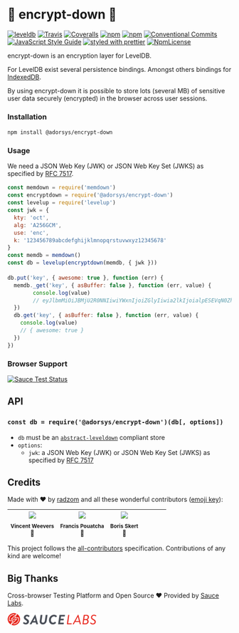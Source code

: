 # :closed_lock_with_key: encrypt-down :closed_lock_with_key:

[![leveldb](http://leveldb.org/img/badge.svg)](https://github.com/level/awesome)
[![Travis](https://img.shields.io/travis/adorsys/encrypt-down.svg)](https://travis-ci.org/adorsys/encrypt-down)
[![Coveralls](https://img.shields.io/coveralls/adorsys/encrypt-down.svg)](https://coveralls.io/github/adorsys/encrypt-down)
[![npm](https://img.shields.io/npm/v/@adorsys/encrypt-down.svg)](https://www.npmjs.com/package/@adorsys/encrypt-down)
[![npm](https://img.shields.io/npm/dt/@adorsys/encrypt-down.svg)](https://www.npmjs.com/package/@adorsys/encrypt-down)
[![Conventional Commits](https://img.shields.io/badge/Conventional_Commits-1.0.0-yellow.svg)](https://conventionalcommits.org)
[![JavaScript Style Guide](https://img.shields.io/badge/code_style-standard-brightgreen.svg)](https://standardjs.com)
[![styled with prettier](https://img.shields.io/badge/styled_with-prettier-ff69b4.svg)](https://github.com/prettier/prettier#readme)
[![NpmLicense](https://img.shields.io/npm/l/@adorsys/encrypt-down.svg)](https://github.com/adorsys/encrypt-down/blob/master/LICENSE)

encrypt-down is an encryption layer for LevelDB. 

For LevelDB exist several persistence bindings. 
Amongst others bindings for [IndexedDB](https://developer.mozilla.org/de/docs/IndexedDB).

By using encrypt-down it is possible to store lots (several MB) of sensitive user data securely (encrypted) in the browser across user sessions.

### Installation

```bash
npm install @adorsys/encrypt-down
```

### Usage

We need a JSON Web Key (JWK) or JSON Web Key Set (JWKS) as specified by [RFC 7517](https://tools.ietf.org/html/rfc7517).

```js
const memdown = require('memdown')
const encryptdown = require('@adorsys/encrypt-down')
const levelup = require('levelup')
const jwk = {
  kty: 'oct',
  alg: 'A256GCM',
  use: 'enc',
  k: '123456789abcdefghijklmnopqrstuvwxyz12345678'
}
const memdb = memdown()
const db = levelup(encryptdown(memdb, { jwk }))

db.put('key', { awesome: true }, function (err) {
  memdb._get('key', { asBuffer: false }, function (err, value) {
        console.log(value)
        // eyJlbmMiOiJBMjU2R0NNIiwiYWxnIjoiZGlyIiwia2lkIjoialpESEVqN0ZhR3N5OHNUSUZLRWlnejB4TjFEVWlBZWp0S1ZNcEl2Z3dqOCJ9..LLeRPtRCpn-Zie6-.zZc0LQ_vvHCppRAaC5fxw4yJ0041l6mGOSgLDVnaPagSv_3Khp8a8lyAo9utHQKpVX6RNVaVPBQQxJpkw_Zyljeg7L-O_Nc3N2Hi_904qE6_zwORqQRc.R0JhfgTHIcD_93kXzZ8BrA
  })
  db.get('key', { asBuffer: false }, function (err, value) {
    console.log(value) 
    // { awesome: true }
  })
})
```

### Browser Support

[![Sauce Test Status](https://saucelabs.com/browser-matrix/radzom.svg)](https://saucelabs.com/u/radzom)

## API

### `const db = require('@adorsys/encrypt-down')(db[, options])`

-   `db` must be an [`abstract-leveldown`](https://github.com/level/abstract-leveldown) compliant store
-   `options`:
    -   `jwk`: a JSON Web Key (JWK) or JSON Web Key Set (JWKS) as specified by [RFC 7517](https://tools.ietf.org/html/rfc7517)

## Credits

Made with :heart: by [radzom](https://github.com/radzom) and all these wonderful contributors ([emoji key](https://github.com/kentcdodds/all-contributors#emoji-key)):

<!-- ALL-CONTRIBUTORS-LIST:START - Do not remove or modify this section -->
<!-- prettier-ignore -->
| <img src="https://avatars.githubusercontent.com/u/3055345" width="100px;"/><br /><sub><b>Vincent Weevers</b></sub><br />💬 | <img src="https://avatars.githubusercontent.com/u/1225651" width="100px;"/><br /><sub><b>Francis Pouatcha</b></sub><br />🤔 | <img src="https://avatars2.githubusercontent.com/u/25199775" width="100px;"/><br /><sub><b>Boris Skert</b></sub><br />📖 | | | | |
| :---: | :---: | :---: | :---: | :---: | :---: | :---: |
<!-- ALL-CONTRIBUTORS-LIST:END -->

This project follows the [all-contributors](https://github.com/kentcdodds/all-contributors) specification. Contributions of any kind are welcome!

## Big Thanks

Cross-browser Testing Platform and Open Source ♥ Provided by [Sauce Labs](https://saucelabs.com).

[![Sauce Labs logo](./Sauce-Labs.png)](https://saucelabs.com)
